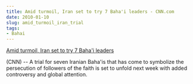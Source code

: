 ```yaml
---
title: Amid turmoil, Iran set to try 7 Baha'i leaders - CNN.com
date: 2010-01-10
slug: amid_turmoil_iran_trial
tags:
- Bahai
---
```


[Amid turmoil, Iran set to try 7 Baha'i leaders](http://www.cnn.com/2010/WORLD/meast/01/09/iran.bahai.trial/index.html)

(CNN) -- A trial for seven Iranian Baha'is that has come to symbolize the
persecution of followers of the faith is set to unfold next week with added
controversy and global attention.

<!-- truncate -->
